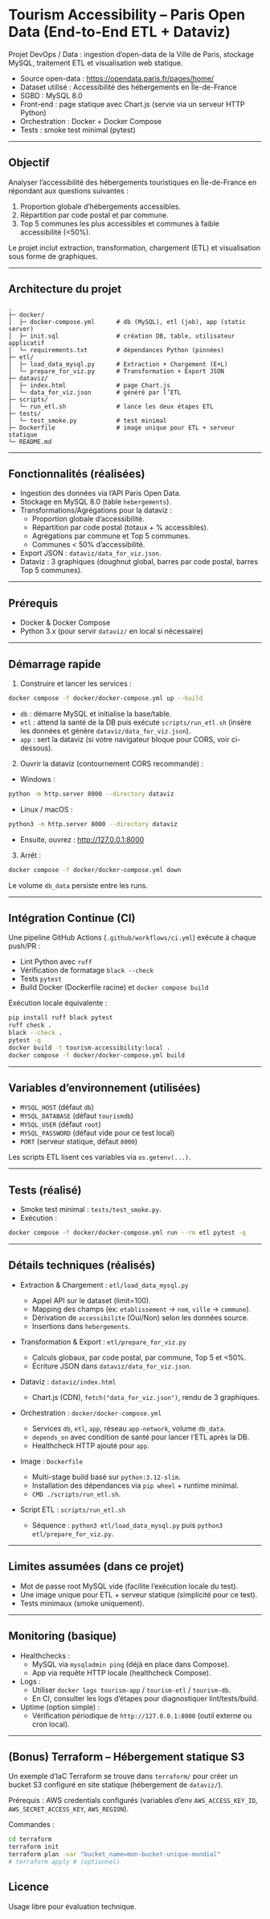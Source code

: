 # Tourism Accessibility – Paris Open Data (End-to-End ETL + Dataviz)

Projet DevOps / Data : ingestion d’open-data de la Ville de Paris, stockage MySQL, traitement ETL et visualisation web statique.

- Source open-data : https://opendata.paris.fr/pages/home/
- Dataset utilisé : Accessibilité des hébergements en Île-de-France
- SGBD : MySQL 8.0
- Front-end : page statique avec Chart.js (servie via un serveur HTTP Python)
- Orchestration : Docker + Docker Compose
- Tests : smoke test minimal (pytest)

---

## Objectif

Analyser l’accessibilité des hébergements touristiques en Île-de-France en répondant aux questions suivantes :

1. Proportion globale d’hébergements accessibles.
2. Répartition par code postal et par commune.
3. Top 5 communes les plus accessibles et communes à faible accessibilité (<50%).

Le projet inclut extraction, transformation, chargement (ETL) et visualisation sous forme de graphiques.

---

## Architecture du projet

```
.
├─ docker/
│  ├─ docker-compose.yml      # db (MySQL), etl (job), app (static server)
│  ├─ init.sql                # création DB, table, utilisateur applicatif
│  └─ requirements.txt        # dépendances Python (pinnées)
├─ etl/
│  ├─ load_data_mysql.py      # Extraction + Chargement (E+L)
│  └─ prepare_for_viz.py      # Transformation + Export JSON
├─ dataviz/
│  ├─ index.html              # page Chart.js
│  └─ data_for_viz.json       # généré par l’ETL
├─ scripts/
│  └─ run_etl.sh              # lance les deux étapes ETL
├─ tests/
│  └─ test_smoke.py           # test minimal
├─ Dockerfile                 # image unique pour ETL + serveur statique
└─ README.md
```

---

## Fonctionnalités (réalisées)

- Ingestion des données via l’API Paris Open Data.
- Stockage en MySQL 8.0 (table `hebergements`).
- Transformations/Agrégations pour la dataviz :
  - Proportion globale d’accessibilité.
  - Répartition par code postal (totaux + % accessibles).
  - Agrégations par commune et Top 5 communes.
  - Communes < 50% d’accessibilité.
- Export JSON : `dataviz/data_for_viz.json`.
- Dataviz : 3 graphiques (doughnut global, barres par code postal, barres Top 5 communes).

---

## Prérequis

- Docker & Docker Compose
- Python 3.x (pour servir `dataviz/` en local si nécessaire)

---

## Démarrage rapide

1) Construire et lancer les services :

```bash
docker compose -f docker/docker-compose.yml up --build
```

- `db` : démarre MySQL et initialise la base/table.
- `etl` : attend la santé de la DB puis exécute `scripts/run_etl.sh` (insère les données et génère `dataviz/data_for_viz.json`).
- `app` : sert la dataviz (si votre navigateur bloque pour CORS, voir ci-dessous).

2) Ouvrir la dataviz (contournement CORS recommandé) :

- Windows :
```bash
python -m http.server 8000 --directory dataviz
```
- Linux / macOS :
```bash
python3 -m http.server 8000 --directory dataviz
```
- Ensuite, ouvrez : http://127.0.0.1:8000

3) Arrêt :
```bash
docker compose -f docker/docker-compose.yml down
```

Le volume `db_data` persiste entre les runs.

---

## Intégration Continue (CI)

Une pipeline GitHub Actions (`.github/workflows/ci.yml`) exécute à chaque push/PR :

- Lint Python avec `ruff`
- Vérification de formatage `black --check`
- Tests `pytest`
- Build Docker (Dockerfile racine) et `docker compose build`

Exécution locale équivalente :

```bash
pip install ruff black pytest
ruff check .
black --check .
pytest -q
docker build -t tourism-accessibility:local .
docker compose -f docker/docker-compose.yml build
```

---

## Variables d’environnement (utilisées)

- `MYSQL_HOST` (défaut `db`)
- `MYSQL_DATABASE` (défaut `tourismdb`)
- `MYSQL_USER` (défaut `root`)
- `MYSQL_PASSWORD` (défaut vide pour ce test local)
- `PORT` (serveur statique, défaut `8000`)

Les scripts ETL lisent ces variables via `os.getenv(...)`.

---

## Tests (réalisé)

- Smoke test minimal : `tests/test_smoke.py`.
- Exécution :
```bash
docker compose -f docker/docker-compose.yml run --rm etl pytest -q
```

---

## Détails techniques (réalisés)

- Extraction & Chargement : `etl/load_data_mysql.py`
  - Appel API sur le dataset (limit=100).
  - Mapping des champs (ex: `etablissement` → `nom`, `ville` → `commune`).
  - Dérivation de `accessibilite` (Oui/Non) selon les données source.
  - Insertions dans `hebergements`.

- Transformation & Export : `etl/prepare_for_viz.py`
  - Calculs globaux, par code postal, par commune, Top 5 et <50%.
  - Écriture JSON dans `dataviz/data_for_viz.json`.

- Dataviz : `dataviz/index.html`
  - Chart.js (CDN), `fetch("data_for_viz.json")`, rendu de 3 graphiques.

- Orchestration : `docker/docker-compose.yml`
  - Services `db`, `etl`, `app`, réseau `app-network`, volume `db_data`.
  - `depends_on` avec condition de santé pour lancer l’ETL après la DB.
  - Healthcheck HTTP ajouté pour `app`.

- Image : `Dockerfile`
  - Multi-stage build basé sur `python:3.12-slim`.
  - Installation des dépendances via `pip wheel` + runtime minimal.
  - `CMD ./scripts/run_etl.sh`.

- Script ETL : `scripts/run_etl.sh`
  - Séquence : `python3 etl/load_data_mysql.py` puis `python3 etl/prepare_for_viz.py`.

---

## Limites assumées (dans ce projet)

- Mot de passe root MySQL vide (facilite l’exécution locale du test).
- Une image unique pour ETL + serveur statique (simplicité pour ce test).
- Tests minimaux (smoke uniquement).

---

## Monitoring (basique)

- Healthchecks :
  - MySQL via `mysqladmin ping` (déjà en place dans Compose).
  - App via requête HTTP locale (healthcheck Compose).
- Logs :
  - Utiliser `docker logs tourism-app` / `tourism-etl` / `tourism-db`.
  - En CI, consulter les logs d’étapes pour diagnostiquer lint/tests/build.
- Uptime (option simple) :
  - Vérification périodique de `http://127.0.0.1:8000` (outil externe ou cron local).

---

## (Bonus) Terraform – Hébergement statique S3

Un exemple d’IaC Terraform se trouve dans `terraform/` pour créer un bucket S3 configuré en site statique (hébergement de `dataviz/`).

Prérequis : AWS credentials configurés (variables d’env `AWS_ACCESS_KEY_ID`, `AWS_SECRET_ACCESS_KEY`, `AWS_REGION`).

Commandes :

```bash
cd terraform
terraform init
terraform plan -var "bucket_name=mon-bucket-unique-mondial"
# terraform apply # (optionnel)
```

## Licence

Usage libre pour évaluation technique.

